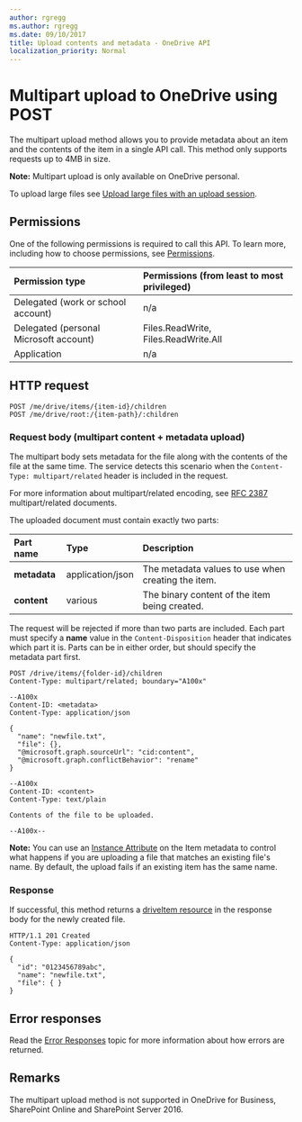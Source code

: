 ```yaml
---
author: rgregg
ms.author: rgregg
ms.date: 09/10/2017
title: Upload contents and metadata - OneDrive API
localization_priority: Normal
---
```

# Multipart upload to OneDrive using POST

The multipart upload method allows you to provide metadata about an item and the contents of the item in a single API call.
This method only supports requests up to 4MB in size.

**Note:** Multipart upload is only available on OneDrive personal.

To upload large files see [Upload large files with an upload session](driveitem_createuploadsession.md).

## Permissions

One of the following permissions is required to call this API. To learn more, including how to choose permissions, see [Permissions](../concepts/permissions_reference.md).

|Permission type      | Permissions (from least to most privileged)              |
|:--------------------|:---------------------------------------------------------|
|Delegated (work or school account) | n/a    |
|Delegated (personal Microsoft account) | Files.ReadWrite, Files.ReadWrite.All    |
|Application | n/a |

## HTTP request

<!-- {"blockType": "ignored" } -->

```http
POST /me/drive/items/{item-id}/children
POST /me/drive/root:/{item-path}/:children
```

### Request body (multipart content + metadata upload)

The multipart body sets metadata for the file along with the contents of the file at the same time.
The service detects this scenario when the `Content-Type: multipart/related` header is included in the request.

For more information about multipart/related encoding, see [RFC 2387](https://www.ietf.org/rfc/rfc2387.txt) multipart/related documents.

The uploaded document must contain exactly two parts:

| Part name    | Type             | Description                                        |
|:-------------|:-----------------|:---------------------------------------------------|
| **metadata** | application/json | The metadata values to use when creating the item. |
| **content**  | various          | The binary content of the item being created.      |

The request will be rejected if more than two parts are included.
Each part must specify a **name** value in the `Content-Disposition` header that indicates which part it is.
Parts can be in either order, but should specify the metadata part first.

<!-- { "blockType": "request", "name": "upload-multipart", "@odata.type": "microsoft.graph.driveItem", "scopes": "files.readwrite", "tags": "service.onedrive" } -->

```http
POST /drive/items/{folder-id}/children
Content-Type: multipart/related; boundary="A100x"

--A100x
Content-ID: <metadata>
Content-Type: application/json

{
  "name": "newfile.txt",
  "file": {},
  "@microsoft.graph.sourceUrl": "cid:content",
  "@microsoft.graph.conflictBehavior": "rename"
}

--A100x
Content-ID: <content>
Content-Type: text/plain

Contents of the file to be uploaded.

--A100x--
```

**Note:** You can use an [Instance Attribute](../resources/driveitem.md#instance-attributes) on the Item metadata to control what happens if you are uploading a file that matches an existing file's name.
By default, the upload fails if an existing item has the same name.

### Response

If successful, this method returns a [driveItem resource](../resources/driveitem.md) in the response body for the newly created file.

<!-- { "blockType": "response", "@odata.type": "microsoft.graph.driveItem", "truncated": true } -->

```http
HTTP/1.1 201 Created
Content-Type: application/json

{
  "id": "0123456789abc",
  "name": "newfile.txt",
  "file": { }
}
```

## Error responses

Read the [Error Responses][error-response] topic for more information about how errors are returned.

## Remarks

The multipart upload method is not supported in OneDrive for Business, SharePoint Online and SharePoint Server 2016.


[error-response]: ../concepts/errors.md

<!-- {
  "type": "#page.annotation",
  "description": "Create a new item with custom metadata and content upload.",
  "keywords": "create,upload,post,custom metadata",
  "section": "documentation",
  "suppressions": [
    "Warning: /api/driveitem_post_content.md:
      Failed to parse any rows out of table with headers: |Part name|Type|Description|"
  ]
} -->
